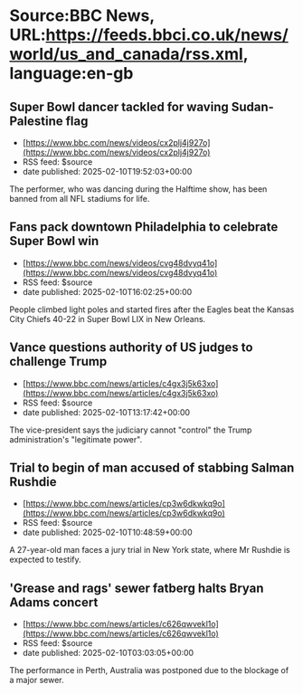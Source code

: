 # Source:BBC News, URL:https://feeds.bbci.co.uk/news/world/us_and_canada/rss.xml, language:en-gb

## Super Bowl dancer tackled for waving Sudan-Palestine flag
 - [https://www.bbc.com/news/videos/cx2plj4j927o](https://www.bbc.com/news/videos/cx2plj4j927o)
 - RSS feed: $source
 - date published: 2025-02-10T19:52:03+00:00

The performer, who was dancing during the Halftime show, has been banned from all NFL stadiums for life.

## Fans pack downtown Philadelphia to celebrate Super Bowl win
 - [https://www.bbc.com/news/videos/cvg48dvyq41o](https://www.bbc.com/news/videos/cvg48dvyq41o)
 - RSS feed: $source
 - date published: 2025-02-10T16:02:25+00:00

People climbed light poles and started fires after the Eagles beat the Kansas City Chiefs 40-22 in Super Bowl LIX in New Orleans.

## Vance questions authority of US judges to challenge Trump
 - [https://www.bbc.com/news/articles/c4gx3j5k63xo](https://www.bbc.com/news/articles/c4gx3j5k63xo)
 - RSS feed: $source
 - date published: 2025-02-10T13:17:42+00:00

The vice-president says the judiciary cannot "control" the Trump administration's "legitimate power".

## Trial to begin of man accused of stabbing Salman Rushdie
 - [https://www.bbc.com/news/articles/cp3w6dkwkq9o](https://www.bbc.com/news/articles/cp3w6dkwkq9o)
 - RSS feed: $source
 - date published: 2025-02-10T10:48:59+00:00

A 27-year-old man faces a jury trial in New York state, where Mr Rushdie is expected to testify.

## 'Grease and rags' sewer fatberg halts Bryan Adams concert
 - [https://www.bbc.com/news/articles/c626qwvekl1o](https://www.bbc.com/news/articles/c626qwvekl1o)
 - RSS feed: $source
 - date published: 2025-02-10T03:03:05+00:00

The performance in Perth, Australia was postponed due to the blockage of a major sewer.

